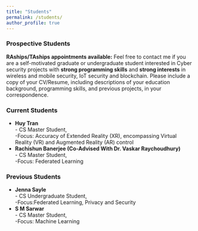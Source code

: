 ```yaml
---
title: "Students"
permalink: /students/
author_profile: true
---
```




### <i class="fa fa-fw fa-user-plus" aria-hidden="true"></i> Prospective Students

**RAships/TAships appointments available:** Feel free to contact me if you are a self-motivated graduate or undergraduate student interested in Cyber security projects with **strong programming skills** and **strong interests** in wireless and mobile security, IoT security and blockchain. Please include a copy of your CV/Resume, including descriptions of your education background, programming skills, and previous projects, in your correspondence. 

### <i class="fa fa-fw fa-users" aria-hidden="true"></i> Current Students
* **Huy Tran** <br> - CS Master Student, 
                  <br> -Focus: Accuracy of Extended Reality (XR), encompassing Virtual Reality (VR) and Augmented Reality (AR) control
* **Rachishun Banerjee (Co-Advised With Dr. Vaskar Raychoudhury)** <br> - CS Master Student, 
                  <br> -Focus: Federated Learning

### <i class="fa fa-fw fa-users" aria-hidden="true"></i> Previous Students
* **Jenna Sayle** <br> - CS Undergraduate Student, 
                  <br> -Focus:Federated Learning, Privacy and Security
* **S M Sarwar** <br> - CS Master Student, 
                  <br> -Focus: Machine Learning





